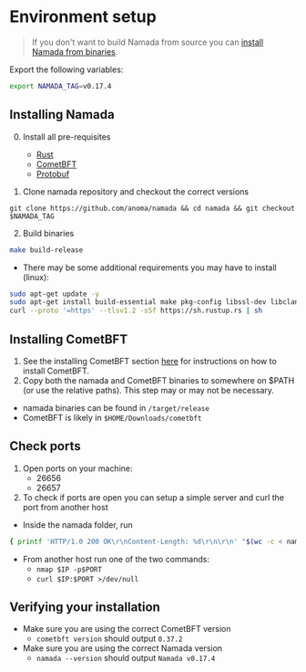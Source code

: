 # Environment setup

> If you don't want to build Namada from source you can [install Namada from binaries](../user-guide/install/from-binary.md).

Export the following variables:

```bash
export NAMADA_TAG=v0.17.4
```


## Installing Namada
0. Install all pre-requisites
    - [Rust](https://www.rust-lang.org/tools/install)
    - [CometBFT](../installing-cometbft.md)
    - [Protobuf](../install/source/pre-requisites.md)

1. Clone namada repository and checkout the correct versions

```shell
git clone https://github.com/anoma/namada && cd namada && git checkout $NAMADA_TAG
```
2. Build binaries
```bash
make build-release
```
- There may be some additional requirements you may have to install (linux):
```bash
sudo apt-get update -y
sudo apt-get install build-essential make pkg-config libssl-dev libclang-dev -y
curl --proto '=https' --tlsv1.2 -sSf https://sh.rustup.rs | sh
```

## Installing CometBFT
1. See the installing CometBFT section [here](../installing-cometbft.md) for instructions on how to install CometBFT.
2. Copy both the namada and CometBFT binaries to somewhere on $PATH (or use the relative paths). This step may or may not be necessary.
    
- namada binaries can be found in `/target/release`
- CometBFT is likely in `$HOME/Downloads/cometbft`

## Check ports
1. Open ports on your machine:
    - 26656
    - 26657
2. To check if ports are open you can setup a simple server and curl the port from another host
        
- Inside the namada folder, run 
``` bash
{ printf 'HTTP/1.0 200 OK\r\nContent-Length: %d\r\n\r\n' "$(wc -c < namada)"; cat namada; } | nc -l $PORT`
```
- From another host run one of the two commands:
    - `nmap $IP -p$PORT`
    - `curl $IP:$PORT >/dev/null`

## Verifying your installation
- Make sure you are using the correct CometBFT version
    - `cometbft version` should output `0.37.2`
- Make sure you are using the correct Namada version
    - `namada --version` should output `Namada v0.17.4`

